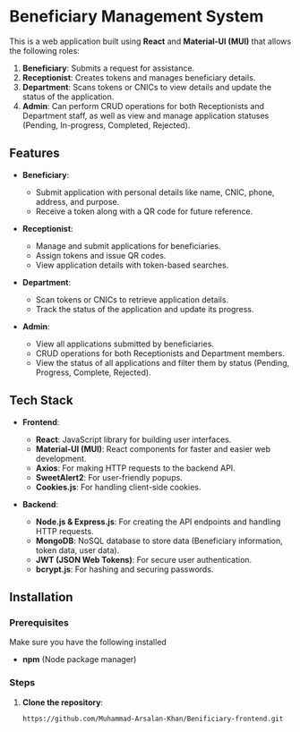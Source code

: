 # Beneficiary Management System

This is a web application built using **React** and **Material-UI (MUI)** that allows the following roles:

1. **Beneficiary**: Submits a request for assistance.
2. **Receptionist**: Creates tokens and manages beneficiary details.
3. **Department**: Scans tokens or CNICs to view details and update the status of the application.
4. **Admin**: Can perform CRUD operations for both Receptionists and Department staff, as well as view and manage application statuses (Pending, In-progress, Completed, Rejected).

## Features

- **Beneficiary**:
  - Submit application with personal details like name, CNIC, phone, address, and purpose.
  - Receive a token along with a QR code for future reference.
  
- **Receptionist**:
  - Manage and submit applications for beneficiaries.
  - Assign tokens and issue QR codes.
  - View application details with token-based searches.

- **Department**:
  - Scan tokens or CNICs to retrieve application details.
  - Track the status of the application and update its progress.

- **Admin**:
  - View all applications submitted by beneficiaries.
  - CRUD operations for both Receptionists and Department members.
  - View the status of all applications and filter them by status (Pending, Progress, Complete, Rejected).

## Tech Stack

- **Frontend**:
  - **React**: JavaScript library for building user interfaces.
  - **Material-UI (MUI)**: React components for faster and easier web development.
  - **Axios**: For making HTTP requests to the backend API.
  - **SweetAlert2**: For user-friendly popups.
  - **Cookies.js**: For handling client-side cookies.
  
- **Backend**:
  - **Node.js & Express.js**: For creating the API endpoints and handling HTTP requests.
  - **MongoDB**: NoSQL database to store data (Beneficiary information, token data, user data).
  - **JWT (JSON Web Tokens)**: For secure user authentication.
  - **bcrypt.js**: For hashing and securing passwords.

## Installation

### Prerequisites

Make sure you have the following installed
- **npm** (Node package manager)

### Steps

1. **Clone the repository**:
   ```bash
   https://github.com/Muhammad-Arsalan-Khan/Benificiary-frontend.git


